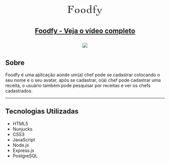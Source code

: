 <br>
<h1 align="center">
<img width="110px" src="./public/assets/logo.png">
</h1>

<h2 align="center" style="">
    <a 
        href="https://www.loom.com/share/63c00d2c72354fc48494adbf413daefa">Foodfy - Veja o vídeo completo <p></p> <img style="max-width:600px; border-radius: 2%;" src="https://cdn.loom.com/sessions/thumbnails/63c00d2c72354fc48494adbf413daefa-with-play.gif"> 
    </a>
</h2>

## Sobre
Foodfy é uma aplicação aonde um(a) chef pode se cadastrar colocando o seu nome e o seu avatar, após se cadastrar, o(a) chef pode cadastrar uma receita, o usuário também pode pesquisar por receitas e ver os chefs cadastrados.

---
## Tecnologias Utilizadas 

- HTML5
- Nunjucks
- CSS3
- JavaScript
- Node.js
- Express.js
- PostgreSQL

